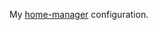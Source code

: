 My [home-manager][home-manager] configuration.

[home-manager]: https://nix-community.github.io/home-manager/

